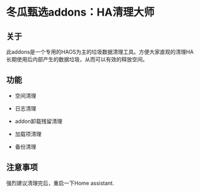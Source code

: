 # 冬瓜甄选addons：HA清理大师

## 关于

此addons是一个专用的HAOS为主的垃圾数据清理工具。方便大家直观的清理HA长期使用后内部产生的数据垃圾，从而可以有效的释放空间。

## 功能

- 空间清理

- 日志清理

- addon卸载残留清理

- 加载项清理

- 备份清理

## 注意事项

强烈建议清理完后，重启一下Home assistant.